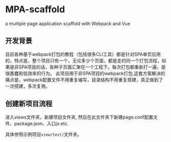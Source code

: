 # MPA-scaffold
a multiple page application scaffold with Webpack and Vue

## 开发背景

目前各种基于webpack打包的教程（包括很多CLI工具）都是针对SPA单页应用的，特点是，整个项目只有一个，无论多少个页面，都是走的同一个打包流程，如果是非SPA项目的话，各种子页面汇聚在一个工程下，每次打包都重新打一遍，是很愚蠢和低效率的行为。
此项目用于非SPA项目的webpack打包,这套方案解决的痛点是，webpack配置文件不用重复编写，目录结构不用重复搭建，真正做到了一次搭建，多次复用。

## 创建新项目流程

进入views文件夹，新建项目文件夹, 然后在此文件夹下新建page.conf配置文件、package.json、入口js etc.

具体参照示例项目`view/test/`文件夹。

